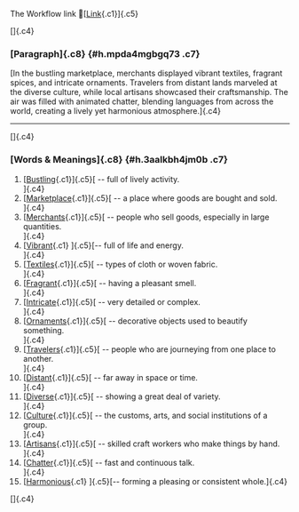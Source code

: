 The Workflow link
👏[[Link](https://www.google.com/url?q=http://www.google.com&sa=D&source=editors&ust=1758644574170793&usg=AOvVaw3q6MCD_ZnosYV9HFFx3cAo){.c1}]{.c5}

[]{.c4}

### [Paragraph]{.c8} {#h.mpda4mgbgq73 .c7}

[In the bustling marketplace, merchants displayed vibrant textiles,
fragrant spices, and intricate ornaments. Travelers from distant lands
marveled at the diverse culture, while local artisans showcased their
craftsmanship. The air was filled with animated chatter, blending
languages from across the world, creating a lively yet harmonious
atmosphere.]{.c4}

------------------------------------------------------------------------

[]{.c4}

### [Words & Meanings]{.c8} {#h.3aalkbh4jm0b .c7}

1.  [[Bustling](https://www.google.com/url?q=http://www.google.com&sa=D&source=editors&ust=1758644574172081&usg=AOvVaw1oDJKNp_KLJ769_MtQinjf){.c1}]{.c5}[ --
    full of lively activity.\
    ]{.c4}
2.  [[Marketplace](https://www.google.com/url?q=http://www.google.com&sa=D&source=editors&ust=1758644574172323&usg=AOvVaw2uWGWu2D4NlnDzFyhw7UFF){.c1}]{.c5}[ --
    a place where goods are bought and sold.\
    ]{.c4}
3.  [[Merchants](https://www.google.com/url?q=http://www.google.com&sa=D&source=editors&ust=1758644574172638&usg=AOvVaw0SkwzYiGgN52oSpNHyuOIb){.c1}]{.c5}[ --
    people who sell goods, especially in large quantities.\
    ]{.c4}
4.  [[Vibrant](https://www.google.com/url?q=http://www.google.com&sa=D&source=editors&ust=1758644574172959&usg=AOvVaw3g-lMBeeUhBoXhsZcotBgp){.c1}
    ]{.c5}[-- full of life and energy.\
    ]{.c4}
5.  [[Textiles](https://www.google.com/url?q=http://www.google.com&sa=D&source=editors&ust=1758644574173097&usg=AOvVaw2n0ag0y8TOFRNC3ij7BqCe){.c1}]{.c5}[ --
    types of cloth or woven fabric.\
    ]{.c4}
6.  [[Fragrant](https://www.google.com/url?q=http://www.google.com&sa=D&source=editors&ust=1758644574173231&usg=AOvVaw1ORCpoke0Q2bR7VklROhfR){.c1}]{.c5}[ --
    having a pleasant smell.\
    ]{.c4}
7.  [[Intricate](https://www.google.com/url?q=http://www.google.com&sa=D&source=editors&ust=1758644574173381&usg=AOvVaw2nJUfDReQ19zkH9tcbEf3Y){.c1}]{.c5}[ --
    very detailed or complex.\
    ]{.c4}
8.  [[Ornaments](https://www.google.com/url?q=http://www.google.com&sa=D&source=editors&ust=1758644574173680&usg=AOvVaw1tHJcoM86wjy-U9S2j8nyb){.c1}]{.c5}[ --
    decorative objects used to beautify something.\
    ]{.c4}
9.  [[Travelers](https://www.google.com/url?q=http://www.google.com&sa=D&source=editors&ust=1758644574173937&usg=AOvVaw0V4rRd-pMqSoqDGQoR6bbQ){.c1}]{.c5}[ --
    people who are journeying from one place to another.\
    ]{.c4}
10. [[Distant](https://www.google.com/url?q=http://www.google.com&sa=D&source=editors&ust=1758644574174106&usg=AOvVaw3BsPTIXenme0zduSfM1-uG){.c1}]{.c5}[ --
    far away in space or time.\
    ]{.c4}
11. [[Diverse](https://www.google.com/url?q=http://www.google.com&sa=D&source=editors&ust=1758644574174229&usg=AOvVaw27RX1gs3bD82PuYQJdbqXw){.c1}]{.c5}[ --
    showing a great deal of variety.\
    ]{.c4}
12. [[Culture](https://www.google.com/url?q=http://www.google.com&sa=D&source=editors&ust=1758644574174378&usg=AOvVaw0NagtJL90XzIqRL-I8YzMx){.c1}]{.c5}[ --
    the customs, arts, and social institutions of a group.\
    ]{.c4}
13. [[Artisans](https://www.google.com/url?q=http://www.google.com&sa=D&source=editors&ust=1758644574174598&usg=AOvVaw1GbQJpKkGYlzCpe4sUP5xS){.c1}]{.c5}[ --
    skilled craft workers who make things by hand.\
    ]{.c4}
14. [[Chatter](https://www.google.com/url?q=http://www.google.com&sa=D&source=editors&ust=1758644574174863&usg=AOvVaw2IX9S9pkaT_AtBAVh9Ra1P){.c1}]{.c5}[ --
    fast and continuous talk.\
    ]{.c4}
15. [[Harmonious](https://www.google.com/url?q=http://www.google.com&sa=D&source=editors&ust=1758644574175166&usg=AOvVaw21YlqXXa6EQkDM868KWRyJ){.c1}
    ]{.c5}[-- forming a pleasing or consistent whole.]{.c4}

[]{.c4}
